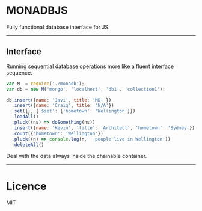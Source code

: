 # MONADBJS

Fully functional database interface for JS.

---

## Interface

Running sequential database operations more like a fluent interface sequence.

```javascript
var M  = require('./monadb');
var db = new M('mongo', 'localhost', 'db1', 'collection1');

db.insert({name: 'Javi', title: 'MD' })
  .insert({name: 'Craig', title: 'N/A'})
  .set({}, {'$set': {'hometown': 'Wellington'}})
  .loadAll()
  .pluck((ns) => doSomething(ns))
  .insert({name: 'Kevin', 'title': 'Architect', 'hometown': 'Sydney'})
  .count({'hometown': 'Wellington'})
  .pluck((n) => console.log(n, ' people live in Wellington'))
  .deleteAll()
```

Deal with the data always inside the chainable container.

---

# Licence

MIT